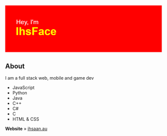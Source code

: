 ![Hey, I'm IhsFace](header.png)

## About
I am a full stack web, mobile and game dev

 - JavaScript
 - Python
 - Java
 - C++
 - C#
 - C
 - HTML & CSS

**Website** » [ihsaan.au](https://ihsaan.au)
